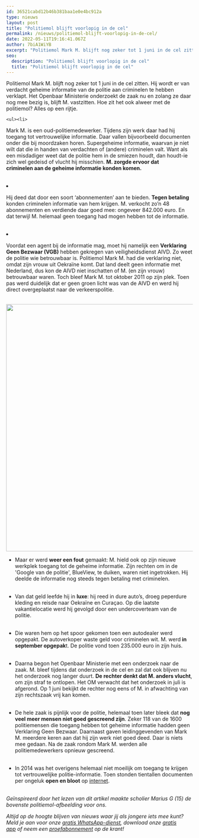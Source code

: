 ```yaml
---
id: 36521cabd12b46b381baa1e0e4bc912a
type: nieuws
layout: post
title: "Politiemol blijft voorlopig in de cel"
permalink: /nieuws/politiemol-blijft-voorlopig-in-de-cel/
date: 2022-05-11T19:16:41.067Z
author: 7biA1WiYB
excerpt: "Politiemol Mark M. blijft nog zeker tot 1 juni in de cel zitten. Hij wordt er van verdacht geheime informatie van de politie aan criminelen te hebben verklapt. Het Openbaar Ministerie onderzoekt de zaak nu en zolang ze daar nog mee bezig is, blijft M. vastzitten. Hoe zit het ook alweer met de politiemol? Alles op een rijtje.  "
seo:
  description: "Politiemol blijft voorlopig in de cel"
  title: "Politiemol blijft voorlopig in de cel"
---
```

Politiemol Mark M. blijft nog zeker tot 1 juni in de cel zitten. Hij wordt er van verdacht geheime informatie van de politie aan criminelen te hebben verklapt. Het Openbaar Ministerie onderzoekt de zaak nu en zolang ze daar nog mee bezig is, blijft M. vastzitten. Hoe zit het ook alweer met de politiemol? Alles op een rijtje.  

    <ul><li>
<p>Mark M. is een oud-politiemedewerker. Tijdens zijn werk daar had hij toegang tot vertrouwelijke informatie. Daar vallen bijvoorbeeld documenten onder die bij moordzaken horen. Supergeheime informatie, waarvan je niet wilt dat die in handen van verdachten of (andere) criminelen valt. Want als een misdadiger weet dat de politie hem in de smiezen houdt, dan houdt-ie zich wel gedeisd of vlucht hij misschien. <strong>M. zorgde ervoor dat criminelen aan de geheime informatie konden komen.</strong><br> </p>
</li>
<li>
<p>Hij deed dat door een soort ‘abonnementen’ aan te bieden. <strong>Tegen betaling</strong> konden criminelen informatie van hem krijgen. M. verkocht zo’n 48 abonnementen en verdiende daar goed mee: ongeveer 842.000 euro. En dat terwijl M. helemaal geen toegang had mogen hebben tot de informatie.<br> </p>
</li>
<li>
<p>Voordat een agent bij de informatie mag, moet hij namelijk een <strong>Verklaring Geen Bezwaar (VGB)</strong> hebben gekregen van veiligheidsdienst AIVD. Zo weet de politie wie betrouwbaar is. Politiemol Mark M. had die verklaring niet, omdat zijn vrouw uit Oekraïne komt. Dat land deelt geen informatie met Nederland, dus kon de AIVD niet inschatten of M. (en zijn vrouw) betrouwbaar waren. Toch bleef Mark M. tot oktober 2011 op zijn plek. Toen pas werd duidelijk dat er geen groen licht was van de AIVD en werd hij direct overgeplaatst naar de verkeerspolitie.<br> </p>
</li>
</ul><p><div class="media media-element-container media-default"><div id="file-17454" class="file file-image file-image-jpeg">

        
  
  <div class="content">
    <img title="Foto: ANP" height="668" width="850" class="media-element file-default" src="https://7dagen.netlify.app/sites/default/files/7D%20Politiemol%20ANP-34580847.jpg" alt="">  </div>

  
</div>
</div>
<ul><li>
<p>Maar er werd <strong>weer een fout</strong> gemaakt: M. hield ook op zijn nieuwe werkplek toegang tot de geheime informatie. Zijn rechten om in de 'Google van de politie', BlueView, te duiken, waren niet ingetrokken. Hij deelde de informatie nog steeds tegen betaling met criminelen.<br> </p>
</li>
<li>
<p>Van dat geld leefde hij in <strong>luxe</strong>: hij reed in dure auto’s, droeg peperdure kleding en reisde naar Oekraïne en Curaçao. Op die laatste vakantielocatie werd hij gevolgd door een undercoverteam van de politie.<br> </p>
</li>
<li>
<p>Die waren hem op het spoor gekomen toen een autodealer werd opgepakt. De autoverkoper waste geld voor criminelen wit. M. werd<strong> in september opgepak</strong>t. De politie vond toen 235.000 euro in zijn huis.<br> </p>
</li>
<li>
<p>Daarna begon het Openbaar Ministerie met een onderzoek naar de zaak. M. bleef tijdens dat onderzoek in de cel en zal dat ook blijven nu het onderzoek nog langer duurt. <strong>De rechter denkt dat M. anders vlucht</strong>, om zijn straf te ontlopen. Het OM verwacht dat het onderzoek in juli is afgerond. Op 1 juni bekijkt de rechter nog eens of M. in afwachting van zijn rechtszaak vrij kan komen.<br> </p>
</li>
<li>
<p>De hele zaak is pijnlijk voor de politie, helemaal toen later bleek dat <strong>nog veel meer mensen niet goed gescreend zijn</strong>. Zeker 118 van de 1600 politiemensen die toegang hebben tot geheime informatie hadden geen Verklaring Geen Bezwaar. Daarnaast gaven leidinggevenden van Mark M. meerdere keren aan dat hij zijn werk niet goed deed. Daar is niets mee gedaan. Na de zaak rondom Mark M. werden alle politiemedewerkers opnieuw gescreend.<br> </p>
</li>
<li>
<p>In 2014 was het overigens helemaal niet moeilijk om toegang te krijgen tot vertrouwelijke politie-informatie. Toen stonden tientallen documenten per ongeluk <strong>open en bloot</strong> op <a href="http://tweakers.net/nieuws/99771/tientallen-vertrouwelijke-recherchedocumenten-waren-vindbaar-via-zoekmachines.html" target="_blank">internet</a>. <br> </p>
</li>
</ul><p><em>Geïnspireerd door het lezen van dit artikel maakte scholier Marius G (15) de bovenste politiemol-afbeelding voor ons. </em></p>
<p><em>Altijd op de hoogte blijven van nieuws waar jij als jongere iets mee kunt? Meld je aan voor onze <a href="https://7dagen.netlify.app/whatsapp">gratis WhatsApp-dienst</a>, download onze <a href="https://7dagen.netlify.app/app">gratis app</a> of neem een <a href="https://abonneren.sevendays.nl/abonneren/abonnementen/ae/artikel">proefabonnement</a> op de krant!</em></p>  

